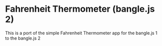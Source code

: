# Fahrenheit Thermometer (bangle.js 2)

This is a port of the simple Fahrenheit Thermometer app for the bangle.js 1 to the bangle.js 2
